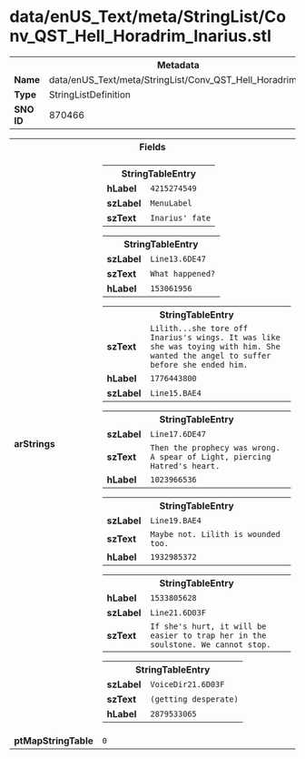 <h1>data/enUS_Text/meta/StringList/Conv_QST_Hell_Horadrim_Inarius.stl</h1><table><tr><th colspan="100%">Metadata</th></tr><tr><td><b>Name</b></td><td>data/enUS_Text/meta/StringList/Conv_QST_Hell_Horadrim_Inarius.stl</td></tr><tr><td><b>Type</b></td><td>StringListDefinition</td></tr><tr><td><b>SNO ID</b></td><td>870466</td></tr></table>

<table><tr><th colspan="100%">Fields</th></tr><tr><td><b>arStrings</b></td><td><table><tr><th colspan="100%">StringTableEntry</th></tr><tr><td><b>hLabel</b></td><td><code>4215274549</code></td></tr><tr><td><b>szLabel</b></td><td><code>MenuLabel</code></td></tr><tr><td><b>szText</b></td><td><code>Inarius' fate</code></td></tr></table>


<table><tr><th colspan="100%">StringTableEntry</th></tr><tr><td><b>szLabel</b></td><td><code>Line13.6DE47</code></td></tr><tr><td><b>szText</b></td><td><code>What happened?</code></td></tr><tr><td><b>hLabel</b></td><td><code>153061956</code></td></tr></table>


<table><tr><th colspan="100%">StringTableEntry</th></tr><tr><td><b>szText</b></td><td><code>Lilith...she tore off Inarius's wings. It was like she was toying with him. She wanted the angel to suffer before she ended him.</code></td></tr><tr><td><b>hLabel</b></td><td><code>1776443800</code></td></tr><tr><td><b>szLabel</b></td><td><code>Line15.BAE4</code></td></tr></table>


<table><tr><th colspan="100%">StringTableEntry</th></tr><tr><td><b>szLabel</b></td><td><code>Line17.6DE47</code></td></tr><tr><td><b>szText</b></td><td><code>Then the prophecy was wrong. A spear of Light, piercing Hatred's heart.</code></td></tr><tr><td><b>hLabel</b></td><td><code>1023966536</code></td></tr></table>


<table><tr><th colspan="100%">StringTableEntry</th></tr><tr><td><b>szLabel</b></td><td><code>Line19.BAE4</code></td></tr><tr><td><b>szText</b></td><td><code>Maybe not. Lilith is wounded too.</code></td></tr><tr><td><b>hLabel</b></td><td><code>1932985372</code></td></tr></table>


<table><tr><th colspan="100%">StringTableEntry</th></tr><tr><td><b>hLabel</b></td><td><code>1533805628</code></td></tr><tr><td><b>szLabel</b></td><td><code>Line21.6D03F</code></td></tr><tr><td><b>szText</b></td><td><code>If she's hurt, it will be easier to trap her in the soulstone. We cannot stop.</code></td></tr></table>


<table><tr><th colspan="100%">StringTableEntry</th></tr><tr><td><b>szLabel</b></td><td><code>VoiceDir21.6D03F</code></td></tr><tr><td><b>szText</b></td><td><code>(getting desperate)</code></td></tr><tr><td><b>hLabel</b></td><td><code>2879533065</code></td></tr></table>


</td></tr><tr><td><b>ptMapStringTable</b></td><td><code>0</code></td></tr></table>

